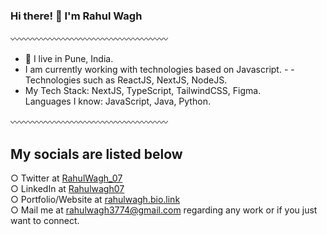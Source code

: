 ### Hi there! 👋 I'm Rahul Wagh

〰️〰️〰️〰️〰️〰️〰️〰️〰️〰️〰️〰️〰️〰️〰️〰️〰️〰️

- 📍 I live in Pune, India. <br>
- I am currently working with technologies based on Javascript. - - Technologies such as ReactJS, NextJS, NodeJS. <br>
- My Tech Stack: NextJS, TypeScript, TailwindCSS, Figma. <br>
Languages I know: JavaScript, Java, Python.

〰️〰️〰️〰️〰️〰️〰️〰️〰️〰️〰️〰️〰️〰️〰️〰️〰️〰️

## My socials are listed below
  ○ Twitter at [RahulWagh_07](https://twitter.com/RahulWagh_07) <br>
  ○ LinkedIn at [Rahulwagh07](https://www.linkedin.com/in/rahulwagh07/) <br>
  ○ Portfolio/Website at [rahulwagh.bio.link](https://rahulwagh.vercel.app) <br>
  ○ Mail me at [rahulwagh3774@gmail.com](mailto:rahulwagh3774@gmail.com) regarding any work or if you just want to connect.
